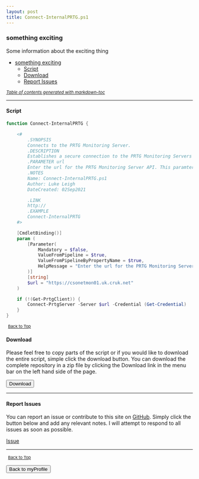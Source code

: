 ```yaml
---
layout: post
title: Connect-InternalPRTG.ps1
---
```


### something exciting

Some information about the exciting thing

- [something exciting](#something-exciting)
  - [Script](#script)
  - [Download](#download)
  - [Report Issues](#report-issues)

<small><i><a href='http://ecotrust-canada.github.io/markdown-toc/'>Table of contents generated with markdown-toc</a></i></small>

---

#### Script

```powershell
function Connect-InternalPRTG {

    <#
        .SYNOPSIS
        Connects to the PRTG Monitoring Server.
        .DESCRIPTION
        Establishes a secure connection to the PRTG Monitoring Servers API, using the functions from the PrtgAPI module.
        .PARAMETER url
        Enter the url for the PRTG Monitoring Server API. This paramter is not mandatory and will default the CSO default PRTG server.
        .NOTES
        Name: Connect-InternalPRTG.ps1
        Author: Luke Leigh
        DateCreated: 02Sep2021

        .LINK
        http://
        .EXAMPLE
        Connect-InternalPRTG
    #>

    [CmdletBinding()]
    param (
        [Parameter(
            Mandatory = $false,
            ValueFromPipeline = $true,
            ValueFromPipelineByPropertyName = $true,
            HelpMessage = "Enter the url for the PRTG Monitoring Server."
        )]
        [string]
        $url = "https://csonetmon01.uk.cruk.net"
    )

    if (!(Get-PrtgClient)) {
        Connect-PrtgServer -Server $url -Credential (Get-Credential)
    }
}
```

<span style="font-size:11px;"><a href="#"><i class="fas fa-caret-up" aria-hidden="true" style="color: white; margin-right:5px;"></i>Back to Top</a></span>

#### Download

Please feel free to copy parts of the script or if you would like to download the entire script, simple click the download button. You can download the complete repository in a zip file by clicking the Download link in the menu bar on the left hand side of the page.

<button class="btn" type="submit" onclick="window.open('/PowerShell/functions/myProfile/Connect-InternalPRTG.ps1')">
    <i class="fa fa-cloud-download-alt">
    </i>
        Download
</button>

---

#### Report Issues

You can report an issue or contribute to this site on <a href="https://github.com/BanterBoy/scripts-blog/issues">GitHub</a>. Simply click the button below and add any relevant notes. I will attempt to respond to all issues as soon as possible.

<!-- Place this tag where you want the button to render. -->

<a class="github-button" href="https://github.com/BanterBoy/scripts-blog/issues/new?title=Connect-InternalPRTG.ps1&body=There is a problem with this function. Please find details below." data-show-count="true" aria-label="Issue BanterBoy/scripts-blog on GitHub">Issue</a>

---

<span style="font-size:11px;"><a href="#"><i class="fas fa-caret-up" aria-hidden="true" style="color: white; margin-right:5px;"></i>Back to Top</a></span>

<a href="/menu/_pages/myProfile.html">
    <button class="btn">
        <i class='fas fa-reply'>
        </i>
            Back to myProfile
    </button>
</a>

[1]: http://ecotrust-canada.github.io/markdown-toc
[2]: https://github.com/googlearchive/code-prettify
